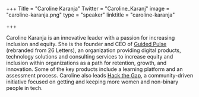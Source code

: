 +++
Title = "Caroline Karanja"
Twitter = "Caroline_Karanj"
image = "caroline-karanja.png"
type = "speaker"
linktitle = "caroline-karanja"

+++

Caroline Karanja is an innovative leader with a passion for increasing inclusion and equity. She is the founder and CEO of [Guided Pulse](https://www.guidedpulse.com/) (rebranded from 26 Letters), an organization providing digital products, technology solutions and consulting services to increase equity and inclusion within organizations as a path for retention, growth, and innovation. Some of the key products include a learning platform and an assessment process. Caroline also leads [Hack the Gap](https://www.hackthegap.com/), a community-driven initiative focused on getting and keeping more women and non-binary people in tech.
